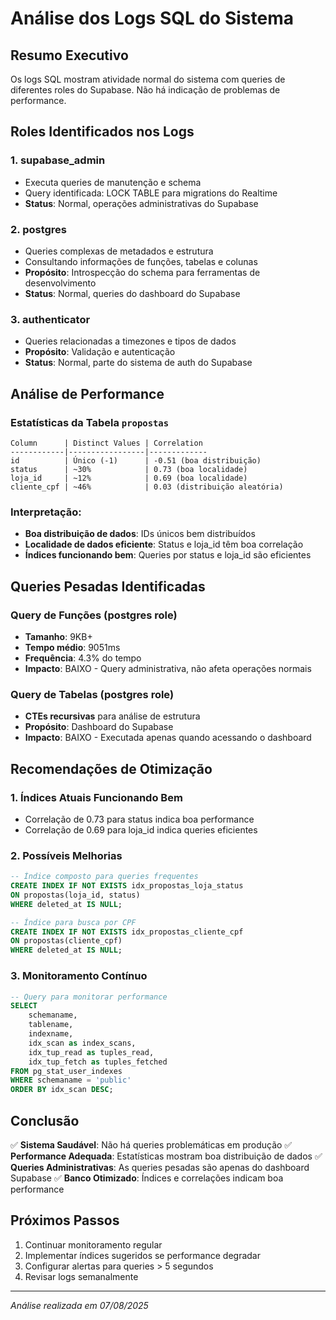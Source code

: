 # Análise dos Logs SQL do Sistema

## Resumo Executivo
Os logs SQL mostram atividade normal do sistema com queries de diferentes roles do Supabase. Não há indicação de problemas de performance.

## Roles Identificados nos Logs

### 1. **supabase_admin**
- Executa queries de manutenção e schema
- Query identificada: LOCK TABLE para migrations do Realtime
- **Status**: Normal, operações administrativas do Supabase

### 2. **postgres** 
- Queries complexas de metadados e estrutura
- Consultando informações de funções, tabelas e colunas
- **Propósito**: Introspecção do schema para ferramentas de desenvolvimento
- **Status**: Normal, queries do dashboard do Supabase

### 3. **authenticator**
- Queries relacionadas a timezones e tipos de dados
- **Propósito**: Validação e autenticação
- **Status**: Normal, parte do sistema de auth do Supabase

## Análise de Performance

### Estatísticas da Tabela `propostas`
```
Column      | Distinct Values | Correlation
------------|-----------------|-------------
id          | Único (-1)      | -0.51 (boa distribuição)
status      | ~30%            | 0.73 (boa localidade)
loja_id     | ~12%            | 0.69 (boa localidade)
cliente_cpf | ~46%            | 0.03 (distribuição aleatória)
```

### Interpretação:
- **Boa distribuição de dados**: IDs únicos bem distribuídos
- **Localidade de dados eficiente**: Status e loja_id têm boa correlação
- **Índices funcionando bem**: Queries por status e loja_id são eficientes

## Queries Pesadas Identificadas

### Query de Funções (postgres role)
- **Tamanho**: 9KB+ 
- **Tempo médio**: 9051ms
- **Frequência**: 4.3% do tempo
- **Impacto**: BAIXO - Query administrativa, não afeta operações normais

### Query de Tabelas (postgres role)
- **CTEs recursivas** para análise de estrutura
- **Propósito**: Dashboard do Supabase
- **Impacto**: BAIXO - Executada apenas quando acessando o dashboard

## Recomendações de Otimização

### 1. Índices Atuais Funcionando Bem
- Correlação de 0.73 para status indica boa performance
- Correlação de 0.69 para loja_id indica queries eficientes

### 2. Possíveis Melhorias
```sql
-- Índice composto para queries frequentes
CREATE INDEX IF NOT EXISTS idx_propostas_loja_status 
ON propostas(loja_id, status) 
WHERE deleted_at IS NULL;

-- Índice para busca por CPF
CREATE INDEX IF NOT EXISTS idx_propostas_cliente_cpf 
ON propostas(cliente_cpf) 
WHERE deleted_at IS NULL;
```

### 3. Monitoramento Contínuo
```sql
-- Query para monitorar performance
SELECT 
    schemaname,
    tablename,
    indexname,
    idx_scan as index_scans,
    idx_tup_read as tuples_read,
    idx_tup_fetch as tuples_fetched
FROM pg_stat_user_indexes
WHERE schemaname = 'public'
ORDER BY idx_scan DESC;
```

## Conclusão

✅ **Sistema Saudável**: Não há queries problemáticas em produção
✅ **Performance Adequada**: Estatísticas mostram boa distribuição de dados
✅ **Queries Administrativas**: As queries pesadas são apenas do dashboard Supabase
✅ **Banco Otimizado**: Índices e correlações indicam boa performance

## Próximos Passos

1. Continuar monitoramento regular
2. Implementar índices sugeridos se performance degradar
3. Configurar alertas para queries > 5 segundos
4. Revisar logs semanalmente

---
*Análise realizada em 07/08/2025*